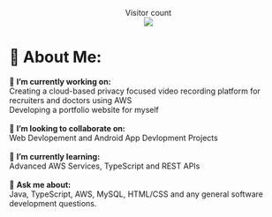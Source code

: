 <p align="center"> 
  Visitor count<br>
  <img src="https://profile-counter.glitch.me/sam131102/count.svg" />
</p>

# 💫 About Me:
🔭 **I’m currently working on:**  <br>
Creating a cloud-based privacy focused video recording platform for recruiters and doctors using AWS<br>
Developing a portfolio website for myself<br>
<br>👯 **I’m looking to collaborate on:**  <br>
Web Devlopement and Android App Devlopment Projects<br>
<br>🌱 **I’m currently learning:**  <br>Advanced AWS Services, TypeScript and REST APIs<br><br>💬 **Ask me about:** 
<br>Java, TypeScript, AWS, MySQL, HTML/CSS and any general software development questions.<br>
<!--
**sam131102/sam131102** is a ✨ _special_ ✨ repository because its `README.md` (this file) appears on your GitHub profile.

Here are some ideas to get you started:

- 🔭 I’m currently working on ...
- 🌱 I’m currently learning ...
- 👯 I’m looking to collaborate on ...
- 🤔 I’m looking for help with ...
- 💬 Ask me about ...
- 📫 How to reach me: ...
- 😄 Pronouns: ...
- ⚡ Fun fact: ...
-->
